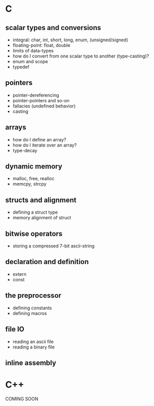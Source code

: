 # C
## scalar types and conversions
- integral: char, int, short, long, enum, (unsigned/signed)
- floating-point: float, double
- limits of data-types
- how do I convert from one scalar type to another (type-casting)?
- enum and scope
- typedef

## pointers
- pointer-dereferencing
- pointer-pointers and so-on
- fallacies (undefined behavior)
- casting

## arrays
- how do I define an array?
- how do I iterate over an array?
- type-decay

## dynamic memory
- malloc, free, realloc
- memcpy, strcpy

## structs and alignment
- defining a struct type
- memory alignment of struct

## bitwise operators
- storing a compressed 7-bit ascii-string

## declaration and definition
- extern
- const

## the preprocessor
- defining constants
- defining macros

## file IO
- reading an ascii file
- reading a binary file

## inline assembly

# C++
COMING SOON